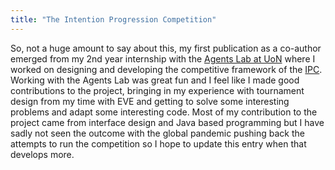 ```yaml
---
title: "The Intention Progression Competition"
---
```


So, not a huge amount to say about this, my first publication as a co-author emerged from my 2nd year internship with the [Agents Lab at UoN](https://www.nottingham.ac.uk/computerscience/research/agents-lab.aspx) where I worked on designing and developing the competitive framework of the [IPC](https://www.intentionprogression.org/). 
Working with the Agents Lab was great fun and I feel like I made good contributions to the project, bringing in my experience with tournament design from my time with EVE and getting to solve some interesting problems and adapt some interesting code. 
Most of my contribution to the project came from interface design and Java based programming but I have sadly not seen the outcome with the global pandemic pushing back the attempts to run the competition so I hope to update this entry when that develops more. 